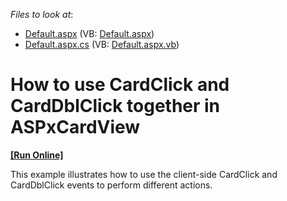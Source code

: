 <!-- default file list -->
*Files to look at*:

* [Default.aspx](./CS/Default.aspx) (VB: [Default.aspx](./VB/Default.aspx))
* [Default.aspx.cs](./CS/Default.aspx.cs) (VB: [Default.aspx.vb](./VB/Default.aspx.vb))
<!-- default file list end -->
# How to use CardClick and CardDblClick together in ASPxCardView
<!-- run online -->
**[[Run Online]](https://codecentral.devexpress.com/t282365/)**
<!-- run online end -->


This example illustrates how to use the client-side CardClick and CardDblClick events to perform different actions.

<br/>


